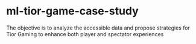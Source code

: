 # ml-tior-game-case-study
The objective is to analyze the accessible data and propose strategies for Tior Gaming to enhance both player and spectator experiences
